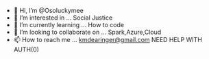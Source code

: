- 👋 Hi, I’m @Osoluckymee
- 👀 I’m interested in ... Social Justice
- 🌱 I’m currently learning ... How to code
- 💞️ I’m looking to collaborate on ... Spark,Azure,Cloud
- 📫 How to reach me ... kmdearinger@gmail.com
NEED HELP WITH AUTH(0)
<!---
Osoluckymee/Osoluckymee is a ✨ special ✨ repository because its `README.md` (this file) appears on your GitHub profile.
You can click the Preview link to take a look at your changes.
--->
